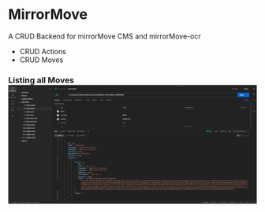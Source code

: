 # MirrorMove

A CRUD Backend for mirrorMove CMS and mirrorMove-ocr

* CRUD Actions
* CRUD Moves

### Listing all Moves![Listing all moves](pm-m-l.png)